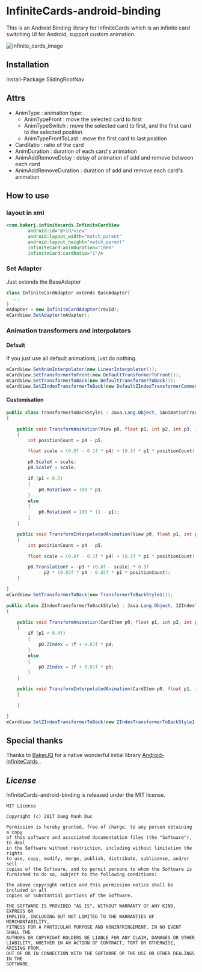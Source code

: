 # InfiniteCards-android-binding
This is an Android Binding library for InfiniteCards which is an infinite card switching UI for Android, support custom animation.

![infinite_cards_image](https://user-images.githubusercontent.com/24780565/33231517-0d1ea6c6-d229-11e7-9edb-b8f95d211cf7.gif)

## Installation 
Install-Package SlidingRootNav

## Attrs
- AnimType : animation type:
  + AnimTypeFront : move the selected card to first
  + AnimTypeSwitch : move the selected card to first, and the first card to the selected position
  + AnimTypeFrontToLast : move the first card to last position
- CardRatio : ratio of the card
- AnimDuration : duration of each card's animation
- AnimAddRemoveDelay : delay of animation of add and remove between each card
- AnimAddRemoveDuration : duration of add and remove each card's animation

## How to use
### layout in xml
```xml
<com.bakerj.infinitecards.InfiniteCardView
        android:id="@+id/view"
        android:layout_width="match_parent"
        android:layout_height="match_parent"
        infiniteCard:animDuration="1000"
        infiniteCard:cardRatio="1"/>

```
### Set Adapter
Just extends the BaseAdapter
```C#
class InfiniteCardAdapter extends BaseAdapter{
  ...
}
mAdapter = new InfiniteCardAdapter(resId);
mCardView.SetAdapter(mAdapter);
```
### Animation transformers and interpolators
#### Default
If you just use all default animations, just do nothing.
```C#
mCardView.SetAnimInterpolator(new LinearInterpolator());
mCardView.SetTransformerToFront(new DefaultTransformerToFront());
mCardView.SetTransformerToBack(new DefaultTransformerToBack());
mCardView.SetZIndexTransformerToBack(new DefaultZIndexTransformerCommon());
```
#### Customisation
```C#
public class TransformerToBackStyle1 : Java.Lang.Object, IAnimationTransformer
{

    public void TransformAnimation(View p0, float p1, int p2, int p3, int p4, int p5)
    {
        int positionCount = p4 - p5;

        float scale = (0.8f - 0.1f * p4) + (0.1f * p1 * positionCount);

        p0.ScaleX = scale;
        p0.ScaleY = scale;

        if (p1 < 0.5)
        {
            p0.RotationX = 180 * p1;
        }
        else
        {
            p0.RotationX = 180 * (1 - p1);
        }
    }

    public void TransformInterpolatedAnimation(View p0, float p1, int p2, int p3, int p4, int p5)
    {
        int positionCount = p4 - p5;

        float scale = (0.8f - 0.1f * p4) + (0.1f * p1 * positionCount);

        p0.TranslationY = -p3 * (0.8f - scale) * 0.5f 
            - p2 * (0.02f * p4 - 0.02f * p1 * positionCount);
    }

}
mCardView.SetTransformerToBack(new TransformerToBackStyle1());

public class ZIndexTransformerToBackStyle1 : Java.Lang.Object, IZIndexTransformer
{

    public void TransformAnimation(CardItem p0, float p1, int p2, int p3, int p4, int p5)
    {
        if (p1 < 0.4f)
        {
            p0.ZIndex = 1f + 0.01f * p4;
        }
        else
        {
            p0.ZIndex = 1f + 0.01f * p5;
        }
    }

    public void TransformInterpolatedAnimation(CardItem p0, float p1, int p2, int p3, int p4, int p5)
    {

    }

}
mCardView.SetZIndexTransformerToBack(new ZIndexTransformerToBackStyle1());
```

## Special thanks
Thanks to [BakerJQ](https://github.com/yarolegovich) for a native wonderful initial library [Android-InfiniteCards
](https://github.com/BakerJQ/Android-InfiniteCards).

## *License*

InfiniteCards-android-binding is released under the MIT license.

```
MIT License

Copyright (c) 2017 Dang Manh Duc

Permission is hereby granted, free of charge, to any person obtaining a copy
of this software and associated documentation files (the "Software"), to deal
in the Software without restriction, including without limitation the rights
to use, copy, modify, merge, publish, distribute, sublicense, and/or sell
copies of the Software, and to permit persons to whom the Software is
furnished to do so, subject to the following conditions:

The above copyright notice and this permission notice shall be included in all
copies or substantial portions of the Software.

THE SOFTWARE IS PROVIDED "AS IS", WITHOUT WARRANTY OF ANY KIND, EXPRESS OR
IMPLIED, INCLUDING BUT NOT LIMITED TO THE WARRANTIES OF MERCHANTABILITY,
FITNESS FOR A PARTICULAR PURPOSE AND NONINFRINGEMENT. IN NO EVENT SHALL THE
AUTHORS OR COPYRIGHT HOLDERS BE LIABLE FOR ANY CLAIM, DAMAGES OR OTHER
LIABILITY, WHETHER IN AN ACTION OF CONTRACT, TORT OR OTHERWISE, ARISING FROM,
OUT OF OR IN CONNECTION WITH THE SOFTWARE OR THE USE OR OTHER DEALINGS IN THE
SOFTWARE.
```

